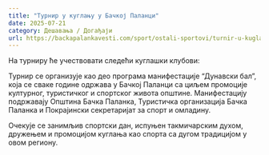 ```yaml
---
title: "Турнир у куглању у Бачкој Паланци"
date: 2025-07-21
category: Дешавања / Догађаји
url: https://backapalankavesti.com/sport/ostali-sportovi/turnir-u-kuglanju-u-backoj-palanci/
---
```


На турниру ће учествовати следећи куглашки клубови:

Турнир се организује као део програма манифестације “Дунавски бал”, која се сваке године одржава у Бачкој Паланци са циљем промоције културног, туристичког и спортског живота општине. Манифестацију подржавају Општина Бачка Паланка, Туристичка организација Бачка Паланка и Покрајински секретаријат за спорт и омладину.

Очекује се занимљив спортски дан, испуњен такмичарским духом, дружењем и промоцијом куглања као спорта са дугом традицијом у овом региону.
